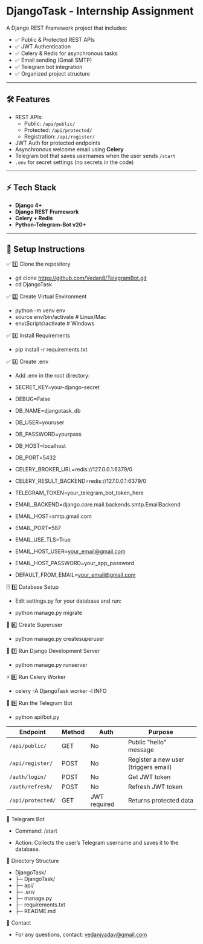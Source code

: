 # DjangoTask - Internship Assignment

A Django REST Framework project that includes:
- ✅ Public & Protected REST APIs
- ✅ JWT Authentication
- ✅ Celery & Redis for asynchronous tasks
- ✅ Email sending (Gmail SMTP)
- ✅ Telegram bot integration
- ✅ Organized project structure

---

## 🛠️ Features
- REST APIs:
  - Public: `/api/public/`
  - Protected: `/api/protected/`
  - Registration: `/api/register/`
- JWT Auth for protected endpoints
- Asynchronous welcome email using **Celery**
- Telegram bot that saves usernames when the user sends `/start`
- `.env` for secret settings (no secrets in the code)

---

## ⚡️ Tech Stack
- **Django 4+**
- **Django REST Framework**
- **Celery + Redis**
- **Python-Telegram-Bot v20+**

---

## 🐍 Setup Instructions

✅ 1️⃣ Clone the repository

- git clone https://github.com/Vedan8/TelegramBot.git
- cd DjangoTask


✅ 2️⃣ Create Virtual Environment

- python -m venv env
- source env/bin/activate  # Linux/Mac
- env\Scripts\activate      # Windows

✅ 3️⃣ Install Requirements

- pip install -r requirements.txt

✅ 4️⃣ Create .env
- Add .env in the root directory:

- SECRET_KEY=your-django-secret
- DEBUG=False
- DB_NAME=djangotask_db
- DB_USER=youruser
- DB_PASSWORD=yourpass
- DB_HOST=localhost
- DB_PORT=5432
- CELERY_BROKER_URL=redis://127.0.0.1:6379/0
- CELERY_RESULT_BACKEND=redis://127.0.0.1:6379/0
- TELEGRAM_TOKEN=your_telegram_bot_token_here
- EMAIL_BACKEND=django.core.mail.backends.smtp.EmailBackend
- EMAIL_HOST=smtp.gmail.com
- EMAIL_PORT=587
- EMAIL_USE_TLS=True
- EMAIL_HOST_USER=your_email@gmail.com
- EMAIL_HOST_PASSWORD=your_app_password
- DEFAULT_FROM_EMAIL=your_email@gmail.com

🗄️ 5️⃣ Database Setup

- Edit settings.py for your database and run:

- python manage.py migrate

👤 6️⃣ Create Superuser

- python manage.py createsuperuser

🚀 7️⃣ Run Django Development Server

- python manage.py runserver

⚡️ 8️⃣ Run Celery Worker

- celery -A DjangoTask worker -l INFO

🤖 9️⃣ Run the Telegram Bot

- python api/bot.py




| Endpoint               | Method | Auth         | Purpose                              |
| ---------------------- | ------ | ------------ | ------------------------------------ |
| `/api/public/`         | GET    | No           | Public "hello" message               |
| `/api/register/`       | POST   | No           | Register a new user (triggers email) |
| `/auth/login/`         | POST   | No           | Get JWT token                        |
| `/auth/refresh/`       | POST   | No           | Refresh JWT token                    |
| `/api/protected/`      | GET    | JWT required | Returns protected data               |




🤖 Telegram Bot
- Command: /start

- Action: Collects the user’s Telegram username and saves it to the database.


📂 Directory Structure

- DjangoTask/
- ├─ DjangoTask/
- ├─ api/
- ├─ .env
- ├─ manage.py
- ├─ requirements.txt
- ├─ README.md


👥 Contact
- For any questions, contact: vedanjyadav@gmail.com
